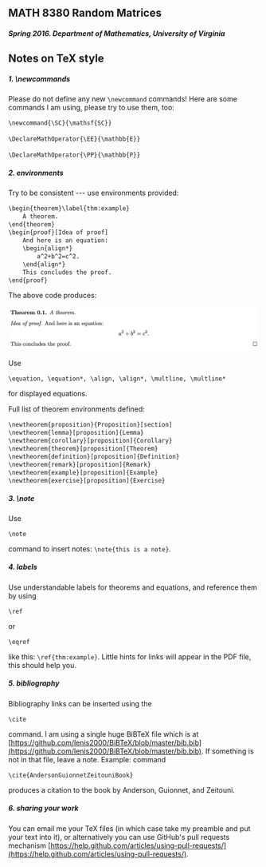 ## MATH 8380 Random Matrices
##### Spring 2016. Department of Mathematics, University of Virginia

## Notes on TeX style

##### 1. \newcommands

Please do not define any new <code>\newcommand</code> commands! Here are some commands I am using, please try to use them, too:
	
	\newcommand{\SC}{\mathsf{SC}}
	
	\DeclareMathOperator{\EE}{\mathbb{E}}
	
	\DeclareMathOperator{\PP}{\mathbb{P}}

##### 2. environments 

Try to be consistent --- use environments provided:
		
	\begin{theorem}\label{thm:example}
		A theorem.		
	\end{theorem}
	\begin{proof}[Idea of proof]
		And here is an equation:
		\begin{align*}
			a^2+b^2=c^2.
		\end{align*}
		This concludes the proof.
	\end{proof}	

The above code produces:

<img src=https://github.com/lenis2000/RMT_Spring_2016/blob/master/img/notes_tex_1.png>

Use 

	\equation, \equation*, \align, \align*, \multline, \multline*

for displayed equations.

Full list of theorem environments defined:

	\newtheorem{proposition}{Proposition}[section]
	\newtheorem{lemma}[proposition]{Lemma}
	\newtheorem{corollary}[proposition]{Corollary}
	\newtheorem{theorem}[proposition]{Theorem}
	\newtheorem{definition}[proposition]{Definition}
	\newtheorem{remark}[proposition]{Remark}
	\newtheorem{example}[proposition]{Example}
	\newtheorem{exercise}[proposition]{Exercise}	


##### 3. \note

Use 
	
	\note 

command to insert notes: <code>\note{this is a note}</code>.

##### 4. labels

Use understandable labels for theorems and equations, and reference them by using 

	\ref

or 

	\eqref 

like this: <code>\ref{thm:example}</code>. Little hints for links will appear in the PDF file, this should help you.

##### 5. bibliography

Bibliography links can be inserted using the 

	\cite

command. I am using a single huge BiBTeX file which is at [https://github.com/lenis2000/BiBTeX/blob/master/bib.bib](https://github.com/lenis2000/BiBTeX/blob/master/bib.bib).
If something is not in that file, leave a note. 
Example: command 

	\cite{AndersonGuionnetZeitouniBook}

produces a citation to the book by Anderson, Guionnet, and Zeitouni.

##### 6. sharing your work

You can email me your TeX files (in which case take
my preamble and put your text into it), or alternatively you can use GitHub's pull requests mechanism
[https://help.github.com/articles/using-pull-requests/](https://help.github.com/articles/using-pull-requests/).
